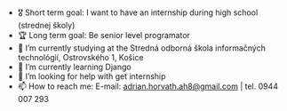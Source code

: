 - 🎖️ Short term goal: I want to have an internship during high school (strednej školy)
- 🏆 Long term goal: Be senior level programator
- 📖 I’m currently studying at the Stredná odborná škola informačných technológií, Ostrovského 1, Košice
- 🌱 I’m currently learning Django
- 🤔 I’m looking for help with get internship
- 📫 How to reach me: E-mail: adrian.horvath.ah8@gmail.com | tel. 0944 007 293
